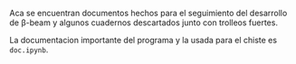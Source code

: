 Aca se encuentran documentos hechos para el seguimiento del
desarrollo de β-beam y algunos cuadernos descartados junto con
trolleos fuertes.

La documentacion importante del programa y la usada para el chiste es
`doc.ipynb`.
